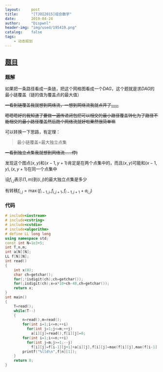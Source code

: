 ```yaml
---
layout:		post
title:		"[TJOI2015]组合数学"
date:		2019-04-24
author:		"Dispwnl"
header-img:	"img/used/195419.png"
catalog:	false
tags:
    - 动态规划
---
```


## [题目](<https://www.luogu.org/problemnew/show/P3974>)

### 题解

如果把一条路径看成一条链，把这个网格图看成一个$DAG$，这个题就是求$DAG$的最小链覆盖（链的值为覆盖点的最大值）

~~一看到链覆盖我就想到网络流，一想到网络流我就点开了[……](<https://www.cnblogs.com/victorique/p/8560656.html>)~~

~~嗯嗯嗯好的我知道了要做一遍传递闭包把可以相交的最小路径覆盖转化为了路径不能相交的最小路径覆盖然后跑个网络流就好啦果然很简单嘛~~

可以转换一下思路，有定理：

> 最小链覆盖=最大独立点集

~~一看到独立点集我就想到网络流……停)~~

发现这个图点$(x,y)$和$(x-1,y+1)$肯定是在两个点集中的，而且$(x,y)$可能和$(x-1,y),(x,y+1)$在同一个点集中

设$f_{i,j}$表示$(1,m)$到$(i,j)$的最大独立点集是多少

有转移$f_{i,j}=\max(f_{i-1,j},f_{i,j+1},f_{i-1,j+1}+a_{i,j})$

### 代码

```c++
# include<iostream>
# include<cstring>
# include<cstdio>
# include<algorithm>
# define LL long long
using namespace std;
const int N=1e3+5;
int T,n,m;
int a[N][N];
LL f[N][N];
int read()
{
	int x(0);
	char ch=getchar();
	for(;!isdigit(ch);ch=getchar());
	for(;isdigit(ch);x=x*10+ch-48,ch=getchar());
	return x;
}
int main()
{
	T=read();
	while(T--)
	{
		n=read(),m=read();
		for(int i=1;i<=n;++i)
		  for(int j=1;j<=m;++j)
		    a[i][j]=read(),f[i][j]=0;
		for(int i=1;i<=n;++i)
		  for(int j=m;j>=1;--j)
		    f[i][j]=f[i-1][j+1]+a[i][j],f[i][j]=max(f[i][j],max(f[i-1][j],f[i][j+1]));
		printf("%lld\n",f[n][1]);
	}
	return 0;
}
```

